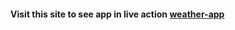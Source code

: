 #### Visit this site to see app in live action [weather-app](https://wapp-weather-app.herokuapp.com/)
